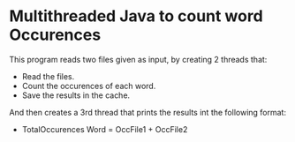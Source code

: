 # Multithreaded Java to count word Occurences

This program reads two files given as input, by creating 2 threads that:

  - Read the files.
  - Count the occurences of each word.
  - Save the results in the cache.

And then creates a 3rd thread that prints the results int the following format:

  - TotalOccurences Word = OccFile1 + OccFile2

